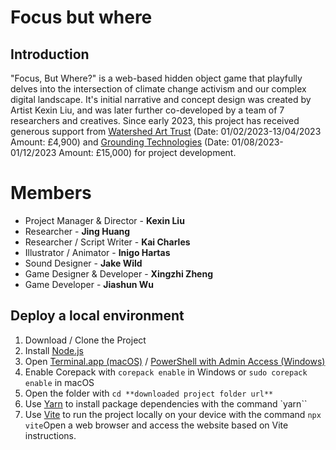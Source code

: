 # Focus but where

## Introduction

"Focus, But Where?" is a web-based hidden object game that playfully delves into the intersection of climate change activism and our complex digital landscape. It's initial narrative and concept design was created by Artist Kexin Liu, and was later further co-developed by a team of 7 researchers and creatives. 
Since early 2023, this project has received generous support from [Watershed Art Trust](https://www.watershed.co.uk/studio/projects/focus-where) (Date: 01/02/2023-13/04/2023 Amount: £4,900) and [Grounding Technologies](https://www.watershed.co.uk/studio/projects/grounding-technologies) (Date: 01/08/2023- 01/12/2023 Amount: £15,000) for project development.

# Members

- Project Manager & Director - **Kexin Liu**
- Researcher - **Jing Huang**
- Researcher / Script Writer - **Kai Charles**
- Illustrator / Animator - **Inigo Hartas**
- Sound Designer - **Jake Wild**
- Game Designer & Developer - **Xingzhi Zheng**
- Game Developer - **Jiashun Wu**

## Deploy a local environment

1. Download / Clone the Project
2. Install [Node.js](https://nodejs.org/en)
3. Open [Terminal.app (macOS)](https://support.apple.com/en-gb/guide/terminal/trmld4c92d55/mac) / [PowerShell with Admin Access (Windows)](https://learn.microsoft.com/en-us/powershell/scripting/overview?view=powershell-7.3)
4. Enable Corepack with `corepack enable` in Windows or `sudo corepack enable` in macOS
5. Open the folder with `cd **downloaded project folder url**`
6. Use [Yarn](https://yarnpkg.com/) to install package dependencies with the command `yarn``
7. Use [Vite](https://vitejs.dev/) to run the project locally on your device with the command `npx vite`Open a web browser and access the website based on Vite instructions.

